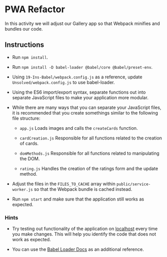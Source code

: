 # PWA Refactor

In this activity we will adjust our Gallery app so that Webpack minifies and bundles our code.

## Instructions

- Run `npm install`.

- Run `npm install -D babel-loader @babel/core @babel/preset-env`.

- Using `19-Ins-Babel/webpack.config.js` as a reference, update `Unsolved/webpack.config.js` to use babel-loader.

- Using the ES6 import/export syntax, separate functions out into separate JavaScript files to make your application more modular.

- While there are many ways that you can separate your JavaScript files, it is recommended that you create somethings similar to the following file structure:

  - `app.js` Loads images and calls the `createCards` function.

  - `cardCreation.js` Responsible for all functions related to the creation of cards.

  - `domMethods.js` Responsible for all functions related to manipulating the DOM.

  - `rating.js` Handles the creation of the ratings form and the update method.

- Adjust the files in the `FILES_TO_CACHE` array within `public/service-worker.js` so that the Webpack bundle is cached instead.

- Run `npm start` and make sure that the application still works as expected.

### Hints

- Try testing out functionality of the application on [localhost](http://localhost:3000) every time you make changes. This will help you identify the code that does not work as expected.

- You can use the [Babel Loader Docs](https://github.com/babel/babel-loader) as an additional reference.

